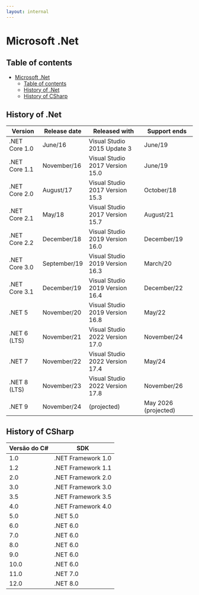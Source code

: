 ```yaml
---
layout: internal
---
```


# Microsoft .Net

## Table of contents

<!-- TOC -->

- [Microsoft .Net](#microsoft-net)
  - [Table of contents](#table-of-contents)
  - [History of .Net](#history-of-net)
  - [History of CSharp](#history-of-csharp)

<!-- /TOC -->

## History of .Net

| Version | Release date | Released with | Support ends |
| ----- | ----- | ----- | ----- |
| .NET Core 1.0 | June/16 | Visual Studio 2015 Update 3 | June/19 |
| .NET Core 1.1 | November/16 | Visual Studio 2017 Version 15.0 | June/19 |
| .NET Core 2.0 | August/17 | Visual Studio 2017 Version 15.3 | October/18 |
| .NET Core 2.1 | May/18 | Visual Studio 2017 Version 15.7 | August/21 |
| .NET Core 2.2 | December/18 | Visual Studio 2019 Version 16.0 | December/19 |
| .NET Core 3.0 | September/19 | Visual Studio 2019 Version 16.3 | March/20 |
| .NET Core 3.1 | December/19 | Visual Studio 2019 Version 16.4 | December/22 |
| .NET 5 | November/20 | Visual Studio 2019 Version 16.8 | May/22 |
| .NET 6 (LTS) | November/21 | Visual Studio 2022 Version 17.0 | November/24 |
| .NET 7 | November/22 | Visual Studio 2022 Version 17.4 | May/24 |
| .NET 8 (LTS) | November/23 | Visual Studio 2022 Version 17.8 | November/26 |
| .NET 9 | November/24 | (projected) |May 2026 (projected) |

## History of CSharp

|Versão do C#| SDK|
|----|----|
|1.0| .NET Framework 1.0|
|1.2| .NET Framework 1.1|
|2.0| .NET Framework 2.0|
|3.0| .NET Framework 3.0|
|3.5| .NET Framework 3.5|
|4.0| .NET Framework 4.0|
|5.0| .NET 5.0|
|6.0| .NET 6.0|
|7.0| .NET 6.0|
|8.0| .NET 6.0|
|9.0| .NET 6.0|
|10.0| .NET 6.0|
|11.0| .NET 7.0|
|12.0| .NET 8.0|
